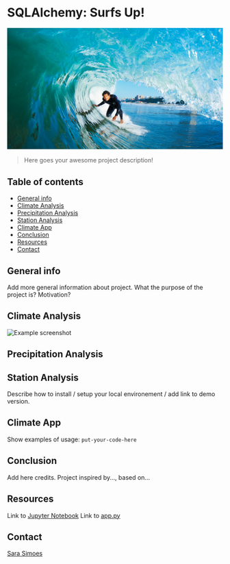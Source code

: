 # SQLAlchemy: Surfs Up!

![surfer](Images/surfs-up.png)

> Here goes your awesome project description!

## Table of contents
* [General info](#general-info)
* [Climate Analysis](#climate_analysis)
* [Precipitation Analysis](#precipitation_analysis)
* [Station Analysis](#station_analysis)
* [Climate App](#climate_app)
* [Conclusion](#conclusion)
* [Resources](#resources)
* [Contact](#contact)

## General info
Add more general information about project. What the purpose of the project is? Motivation?

## Climate Analysis
![Example screenshot](./img/screenshot.png)

## Precipitation Analysis


## Station Analysis
Describe how to install / setup your local environement / add link to demo version.

## Climate App
Show examples of usage:
`put-your-code-here`

## Conclusion
Add here credits. Project inspired by..., based on...

## Resources 
Link to [Jupyter Notebook](****) 
Link to [app.py](***)

## Contact
[Sara Simoes](SSimoes48.github.io)
